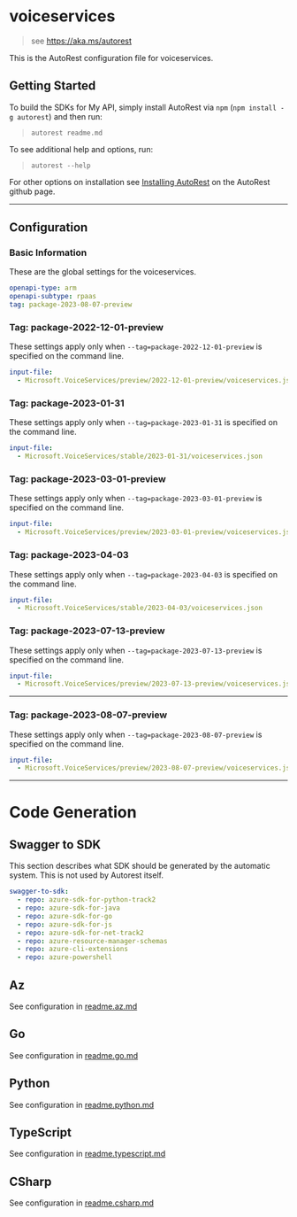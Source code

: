 # voiceservices

> see https://aka.ms/autorest

This is the AutoRest configuration file for voiceservices.

## Getting Started

To build the SDKs for My API, simply install AutoRest via `npm` (`npm install -g autorest`) and then run:

> `autorest readme.md`

To see additional help and options, run:

> `autorest --help`

For other options on installation see [Installing AutoRest](https://aka.ms/autorest/install) on the AutoRest github page.

---

## Configuration

### Basic Information

These are the global settings for the voiceservices.

```yaml
openapi-type: arm
openapi-subtype: rpaas
tag: package-2023-08-07-preview
```

### Tag: package-2022-12-01-preview

These settings apply only when `--tag=package-2022-12-01-preview` is specified on the command line.

```yaml $(tag) == 'package-2022-12-01-preview'
input-file:
  - Microsoft.VoiceServices/preview/2022-12-01-preview/voiceservices.json
```

### Tag: package-2023-01-31

These settings apply only when `--tag=package-2023-01-31` is specified on the command line.

```yaml $(tag) == 'package-2023-01-31'
input-file:
  - Microsoft.VoiceServices/stable/2023-01-31/voiceservices.json
```

### Tag: package-2023-03-01-preview

These settings apply only when `--tag=package-2023-03-01-preview` is specified on the command line.

```yaml $(tag) == 'package-2023-03-01-preview'
input-file:
  - Microsoft.VoiceServices/preview/2023-03-01-preview/voiceservices.json
```

### Tag: package-2023-04-03

These settings apply only when `--tag=package-2023-04-03` is specified on the command line.

```yaml $(tag) == 'package-2023-04-03'
input-file:
  - Microsoft.VoiceServices/stable/2023-04-03/voiceservices.json
```


### Tag: package-2023-07-13-preview

These settings apply only when `--tag=package-2023-07-13-preview` is specified on the command line.

```yaml $(tag) == 'package-2023-07-13-preview'
input-file:
  - Microsoft.VoiceServices/preview/2023-07-13-preview/voiceservices.json
```

---


### Tag: package-2023-08-07-preview

These settings apply only when `--tag=package-2023-08-07-preview` is specified on the command line.

```yaml $(tag) == 'package-2023-08-07-preview'
input-file:
  - Microsoft.VoiceServices/preview/2023-08-07-preview/voiceservices.json
```

---

# Code Generation

## Swagger to SDK

This section describes what SDK should be generated by the automatic system.
This is not used by Autorest itself.

```yaml $(swagger-to-sdk)
swagger-to-sdk:
  - repo: azure-sdk-for-python-track2
  - repo: azure-sdk-for-java
  - repo: azure-sdk-for-go
  - repo: azure-sdk-for-js
  - repo: azure-sdk-for-net-track2
  - repo: azure-resource-manager-schemas
  - repo: azure-cli-extensions
  - repo: azure-powershell
```
## Az

See configuration in [readme.az.md](./readme.az.md)

## Go

See configuration in [readme.go.md](./readme.go.md)

## Python

See configuration in [readme.python.md](./readme.python.md)

## TypeScript

See configuration in [readme.typescript.md](./readme.typescript.md)

## CSharp

See configuration in [readme.csharp.md](./readme.csharp.md)
